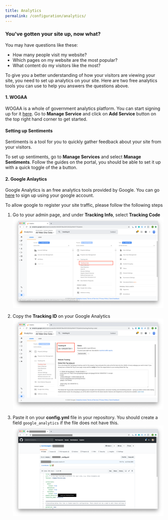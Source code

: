 ```yaml
---
title: Analytics
permalink: /configuration/analytics/
---
```


### You've gotten your site up, now what?

You may have questions like these:
- How many people visit my website?
- Which pages on my website are the most popular?
- What content do my visitors like the most?

To give you a better understanding of how your visitors are viewing your site, you need to set up analytics on your site.
Here are two free analytics tools you can use to help you answers the questions above. 

#### 1. WOGAA
WOGAA is a whole of government analytics platform. You can start signing up for it [here](https://wogaa.sg/login). 
Go to **Manage Service** and click on **Add Service** button on the top right hand corner to get started.

#### Setting up Sentiments

Sentiments is a tool for you to quickly gather feedback about your site from your visitors.

To set up sentiments, go to **Manage Services** and select **Manage Sentiments**. Follow the guides on the portal, you should be able to set it up with a quick toggle of the a button.

#### 2. Google Anlaytics
Google Analytics is an free analytics tools provided by Google. You can go [here](https://accounts.google.com/) to sign up using your google account.

To allow google to register your site traffic, please follow the following steps
1. Go to your admin page, and under **Tracking Info**, select **Tracking Code**
![tracking code](/images/select-tracking-code.png)

2. Copy the **Tracking ID** on your Google Analytics
![tracking ID](/images/tracking-id.png)

3. Paste it on your **config.yml** file in your repository. You should create a field `google_analytics` if the file does not have this.
![isomer ga](/images/isomer-ga.png)
